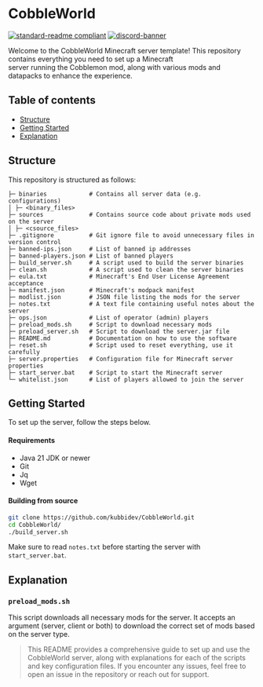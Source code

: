 # CobbleWorld

[![standard-readme compliant](https://img.shields.io/badge/readme%20style-standard-brightgreen.svg?style=for-the-badge)](https://github.com/RichardLitt/standard-readme)
[![discord-banner](https://img.shields.io/discord/1258062506270654515?label=discord&style=for-the-badge&color=7289da)](https://discord.kubbidev.me)

Welcome to the CobbleWorld Minecraft server template! This repository contains everything you need to set up a
Minecraft  
server running the Cobblemon mod, along with various mods and datapacks to enhance the experience.

## Table of contents

- [Structure](#structure)
- [Getting Started](#getting-started)
- [Explanation](#explanation)

## Structure

This repository is structured as follows:

```
├─ binaries            # Contains all server data (e.g. configurations)
│ ├─ <binary_files>
├─ sources             # Contains source code about private mods used on the server
│ ├─ <csource_files>
├─ .gitignore          # Git ignore file to avoid unnecessary files in version control
├─ banned-ips.json     # List of banned ip addresses
├─ banned-players.json # List of banned players
├─ build_server.sh     # A script used to build the server binaries
├─ clean.sh            # A script used to clean the server binaries
├─ eula.txt            # Minecraft's End User License Agreement acceptance
├─ manifest.json       # Minecraft's modpack manifest
├─ modlist.json        # JSON file listing the mods for the server
├─ notes.txt           # A text file containing useful notes about the server
├─ ops.json            # List of operator (admin) players
├─ preload_mods.sh     # Script to download necessary mods
├─ preload_server.sh   # Script to download the server.jar file
├─ README.md           # Documentation on how to use the software
├─ reset.sh            # Script used to reset everything, use it carefully
├─ server.properties   # Configuration file for Minecraft server properties
├─ start_server.bat    # Script to start the Minecraft server
└─ whitelist.json      # List of players allowed to join the server
```  

## Getting Started

To set up the server, follow the steps below.

#### Requirements

* Java 21 JDK or newer
* Git
* Jq
* Wget

#### Building from source

```sh
git clone https://github.com/kubbidev/CobbleWorld.git  
cd CobbleWorld/
./build_server.sh
```

Make sure to read `notes.txt` before starting the server with `start_server.bat`.

## Explanation

### `preload_mods.sh`

This script downloads all necessary mods for the server. It accepts an argument (server, client or both) to download the
correct set of mods based on the server type.

> This README provides a comprehensive guide to set up and use the CobbleWorld server, along with explanations for each
> of the scripts and key configuration files. If you encounter any issues, feel free to open an issue in the repository or
> reach out for support.